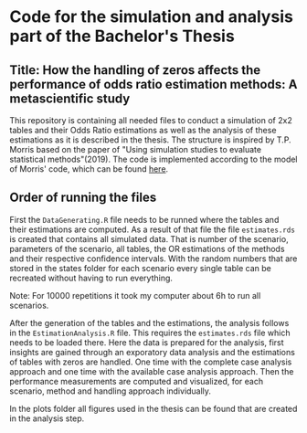 # Code for the simulation and analysis part of the Bachelor's Thesis
## Title: How the handling of zeros affects the performance of odds ratio estimation methods: A metascientific study

This repository is containing all needed files to conduct a simulation of 2x2 tables and their Odds Ratio estimations as well as the analysis of these estimations as it is described in the thesis. The structure is inspired by T.P. Morris based on the paper of "Using simulation studies to evaluate statistical methods"(2019). The code is implemented according to the model of Morris' code, which can be found [here](https://github.com/tpmorris/simtutorial/tree/master/R).

## Order of running the files
First the `DataGenerating.R` file needs to be runned where the tables and their estimations are computed. As a result of that file the file `estimates.rds` is created that contains all simulated data. That is number of the scenario, parameters of the scenario, all tables, the OR estimations of the methods and their respective confidence intervals. With the random numbers that are stored in the states folder for each scenario every single table can be recreated without having to run everything.

Note: For 10000 repetitions it took my computer about 6h to run all scenarios.

After the generation of the tables and the estimations, the analysis follows in the `EstimationAnalysis.R` file. This requires the `estimates.rds` file which needs to be loaded there. Here the data is prepared for the analysis, first insights are gained through an exporatory data analysis and the estimations of tables with zeros are handled. One time with the complete case analysis approach and one time with the available case analysis approach. Then the performance measurements are computed and visualized, for each scenario, method and handling approach individually.

In the plots folder all figures used in the thesis can be found that are created in the analysis step.
